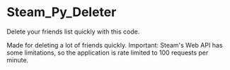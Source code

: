 # Steam_Py_Deleter
Delete your friends list quickly with this code.

Made for deleting a lot of friends quickly. 
Important:
Steam's Web API has some limitations, so the application is rate limited to 100 requests per minute.

